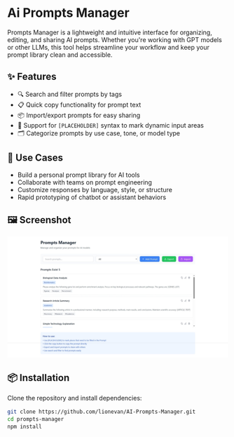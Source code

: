 # Ai Prompts Manager

Prompts Manager is a lightweight and intuitive interface for organizing, editing, and sharing AI prompts. Whether you're working with GPT models or other LLMs, this tool helps streamline your workflow and keep your prompt library clean and accessible.

## ✨ Features

- 🔍 Search and filter prompts by tags
- 📋 Quick copy functionality for prompt text
- 📦 Import/export prompts for easy sharing
- 🧩 Support for `[PLACEHOLDER]` syntax to mark dynamic input areas
- 🗂️ Categorize prompts by use case, tone, or model type

## 🚀 Use Cases

- Build a personal prompt library for AI tools
- Collaborate with teams on prompt engineering
- Customize responses by language, style, or structure
- Rapid prototyping of chatbot or assistant behaviors

## 🖼️ Screenshot

![Alt text](public/Screenshot_Prompts_Manager.png)


## 📦 Installation

Clone the repository and install dependencies:

```bash
git clone https://github.com/lionevan/AI-Prompts-Manager.git
cd prompts-manager
npm install




